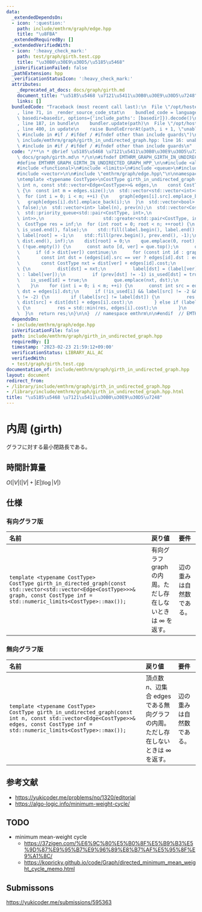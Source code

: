 ```yaml
---
data:
  _extendedDependsOn:
  - icon: ':question:'
    path: include/emthrm/graph/edge.hpp
    title: "\u8FBA"
  _extendedRequiredBy: []
  _extendedVerifiedWith:
  - icon: ':heavy_check_mark:'
    path: test/graph/girth.test.cpp
    title: "\u30B0\u30E9\u30D5/\u5185\u5468"
  _isVerificationFailed: false
  _pathExtension: hpp
  _verificationStatusIcon: ':heavy_check_mark:'
  attributes:
    _deprecated_at_docs: docs/graph/girth.md
    document_title: "\u5185\u5468 \u7121\u5411\u30B0\u30E9\u30D5\u7248"
    links: []
  bundledCode: "Traceback (most recent call last):\n  File \"/opt/hostedtoolcache/Python/3.9.16/x64/lib/python3.9/site-packages/onlinejudge_verify/documentation/build.py\"\
    , line 71, in _render_source_code_stat\n    bundled_code = language.bundle(stat.path,\
    \ basedir=basedir, options={'include_paths': [basedir]}).decode()\n  File \"/opt/hostedtoolcache/Python/3.9.16/x64/lib/python3.9/site-packages/onlinejudge_verify/languages/cplusplus.py\"\
    , line 187, in bundle\n    bundler.update(path)\n  File \"/opt/hostedtoolcache/Python/3.9.16/x64/lib/python3.9/site-packages/onlinejudge_verify/languages/cplusplus_bundle.py\"\
    , line 400, in update\n    raise BundleErrorAt(path, i + 1, \"unable to process\
    \ #include in #if / #ifdef / #ifndef other than include guards\")\nonlinejudge_verify.languages.cplusplus_bundle.BundleErrorAt:\
    \ include/emthrm/graph/girth_in_undirected_graph.hpp: line 16: unable to process\
    \ #include in #if / #ifdef / #ifndef other than include guards\n"
  code: "/**\n * @brief \u5185\u5468 \u7121\u5411\u30B0\u30E9\u30D5\u7248\n * @docs\
    \ docs/graph/girth.md\n */\n\n#ifndef EMTHRM_GRAPH_GIRTH_IN_UNDIRECTED_GRAPH_HPP_\n\
    #define EMTHRM_GRAPH_GIRTH_IN_UNDIRECTED_GRAPH_HPP_\n\n#include <algorithm>\n\
    #include <functional>\n#include <limits>\n#include <queue>\n#include <utility>\n\
    #include <vector>\n\n#include \"emthrm/graph/edge.hpp\"\n\nnamespace emthrm {\n\
    \ntemplate <typename CostType>\nCostType girth_in_undirected_graph(\n    const\
    \ int n, const std::vector<Edge<CostType>>& edges,\n    const CostType inf = std::numeric_limits<CostType>::max())\
    \ {\n  const int m = edges.size();\n  std::vector<std::vector<int>> graph(n);\n\
    \  for (int i = 0; i < m; ++i) {\n    graph[edges[i].src].emplace_back(i);\n \
    \   graph[edges[i].dst].emplace_back(i);\n  }\n  std::vector<bool> is_used(m,\
    \ false);\n  std::vector<int> label(n), prev(n);\n  std::vector<CostType> dist(n);\n\
    \  std::priority_queue<std::pair<CostType, int>,\n                      std::vector<std::pair<CostType,\
    \ int>>,\n                      std::greater<std::pair<CostType, int>>> que;\n\
    \  CostType res = inf;\n  for (int root = 0; root < n; ++root) {\n    std::fill(is_used.begin(),\
    \ is_used.end(), false);\n    std::fill(label.begin(), label.end(), -2);\n   \
    \ label[root] = -1;\n    std::fill(prev.begin(), prev.end(), -1);\n    std::fill(dist.begin(),\
    \ dist.end(), inf);\n    dist[root] = 0;\n    que.emplace(0, root);\n    while\
    \ (!que.empty()) {\n      const auto [d, ver] = que.top();\n      que.pop();\n\
    \      if (d > dist[ver]) continue;\n      for (const int id : graph[ver]) {\n\
    \        const int dst = (edges[id].src == ver ? edges[id].dst : edges[id].src);\n\
    \        const CostType nxt = dist[ver] + edges[id].cost;\n        if (nxt < dist[dst])\
    \ {\n          dist[dst] = nxt;\n          label[dst] = (label[ver] == -1 ? dst\
    \ : label[ver]);\n          if (prev[dst] != -1) is_used[dst] = true;\n      \
    \    is_used[id] = true;\n          que.emplace(nxt, dst);\n        }\n      }\n\
    \    }\n    for (int i = 0; i < m; ++i) {\n      const int src = edges[i].src,\
    \ dst = edges[i].dst;\n      if (!is_used[i] && label[src] != -2 && label[dst]\
    \ != -2) {\n        if (label[src] != label[dst]) {\n          res = std::min(res,\
    \ dist[src] + dist[dst] + edges[i].cost);\n        } else if (label[src] == -1)\
    \ {\n          res = std::min(res, edges[i].cost);\n        }\n      }\n    }\n\
    \  }\n  return res;\n}\n\n}  // namespace emthrm\n\n#endif  // EMTHRM_GRAPH_GIRTH_IN_UNDIRECTED_GRAPH_HPP_\n"
  dependsOn:
  - include/emthrm/graph/edge.hpp
  isVerificationFile: false
  path: include/emthrm/graph/girth_in_undirected_graph.hpp
  requiredBy: []
  timestamp: '2023-02-23 21:59:12+09:00'
  verificationStatus: LIBRARY_ALL_AC
  verifiedWith:
  - test/graph/girth.test.cpp
documentation_of: include/emthrm/graph/girth_in_undirected_graph.hpp
layout: document
redirect_from:
- /library/include/emthrm/graph/girth_in_undirected_graph.hpp
- /library/include/emthrm/graph/girth_in_undirected_graph.hpp.html
title: "\u5185\u5468 \u7121\u5411\u30B0\u30E9\u30D5\u7248"
---
```

# 内周 (girth)

グラフに対する最小閉路長である。


## 時間計算量

$O(\lvert V \rvert (\lvert V \rvert + \lvert E \rvert) \log{\lvert V \rvert})$


## 仕様

### 有向グラフ版

|名前|戻り値|要件|
|:--|:--|:--|
|`template <typename CostType>`<br>`CostType girth_in_directed_graph(const std::vector<std::vector<Edge<CostType>>>& graph, const CostType inf = std::numeric_limits<CostType>::max());`|有向グラフ $\mathrm{graph}$ の内周。ただし存在しないときは $\infty$ を返す。|辺の重みは自然数である。|


### 無向グラフ版

|名前|戻り値|要件|
|:--|:--|:--|
|`template <typename CostType>`<br>`CostType girth_in_undirected_graph(const int n, const std::vector<Edge<CostType>>& edges, const CostType inf = std::numeric_limits<CostType>::max());`|頂点数 $n$、辺集合 $\mathrm{edges}$ である無向グラフの内周。ただし存在しないときは $\infty$ を返す。|辺の重みは自然数である。|


## 参考文献

- https://yukicoder.me/problems/no/1320/editorial
- https://algo-logic.info/minimum-weight-cycle/


## TODO

- minimum mean-weight cycle
  - https://37zigen.com/%E6%9C%80%E5%B0%8F%E5%B9%B3%E5%9D%87%E9%95%B7%E9%96%89%E8%B7%AF%E5%95%8F%E9%A1%8C/
  - https://kopricky.github.io/code/Graph/directed_minimum_mean_weight_cycle_memo.html


## Submissons

https://yukicoder.me/submissions/595363
